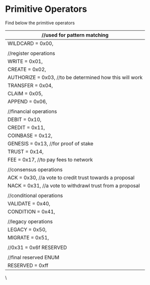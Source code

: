 # Primitive Operators

Find below the primitive operators

| //used for pattern matching                              |
| -------------------------------------------------------- |
| WILDCARD = 0x00,                                         |
|                                                          |
| //register operations                                    |
| WRITE = 0x01,                                            |
| CREATE = 0x02,                                           |
| AUTHORIZE = 0x03, //to be determined how this will work  |
| TRANSFER = 0x04,                                         |
| CLAIM = 0x05,                                            |
| APPEND = 0x06,                                           |
|                                                          |
| //financial operations                                   |
| DEBIT = 0x10,                                            |
| CREDIT = 0x11,                                           |
| COINBASE = 0x12,                                         |
| GENESIS = 0x13, //for proof of stake                     |
| TRUST = 0x14,                                            |
| FEE = 0x17, //to pay fees to network                     |
|                                                          |
| //consensus operations                                   |
| ACK = 0x30, //a vote to credit trust towards a proposal  |
| NACK = 0x31, //a vote to withdrawl trust from a proposal |
|                                                          |
| //conditional operations                                 |
| VALIDATE = 0x40,                                         |
| CONDITION = 0x41,                                        |
|                                                          |
| //legacy operations                                      |
| LEGACY = 0x50,                                           |
| MIGRATE = 0x51,                                          |
|                                                          |
| //0x31 = 0x6f RESERVED                                   |
|                                                          |
| //final reserved ENUM                                    |
| RESERVED = 0xff                                          |

\
